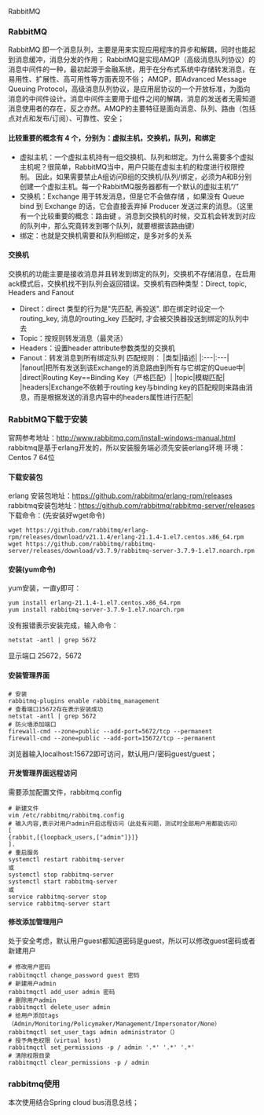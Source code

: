 RabbitMQ
### RabbitMQ
RabbitMQ 即一个消息队列，主要是用来实现应用程序的异步和解耦，同时也能起到消息缓冲，消息分发的作用；
RabbitMQ是实现AMQP（高级消息队列协议）的消息中间件的一种，最初起源于金融系统，用于在分布式系统中存储转发消息，在易用性、扩展性、高可用性等方面表现不俗；
AMQP，即Advanced Message Queuing Protocol，高级消息队列协议，是应用层协议的一个开放标准，为面向消息的中间件设计。消息中间件主要用于组件之间的解耦，消息的发送者无需知道消息使用者的存在，反之亦然。AMQP的主要特征是面向消息、队列、路由（包括点对点和发布/订阅）、可靠性、安全；
#### 比较重要的概念有 4 个，分别为：虚拟主机，交换机，队列，和绑定
- 虚拟主机：一个虚拟主机持有一组交换机、队列和绑定。为什么需要多个虚拟主机呢？很简单，RabbitMQ当中，用户只能在虚拟主机的粒度进行权限控制。 因此，如果需要禁止A组访问B组的交换机/队列/绑定，必须为A和B分别创建一个虚拟主机。每一个RabbitMQ服务器都有一个默认的虚拟主机“/”
- 交换机：Exchange 用于转发消息，但是它不会做存储 ，如果没有 Queue bind 到 Exchange 的话，它会直接丢弃掉 Producer 发送过来的消息。（这里有一个比较重要的概念：路由键 。消息到交换机的时候，交互机会转发到对应的队列中，那么究竟转发到哪个队列，就要根据该路由键）
- 绑定：也就是交换机需要和队列相绑定，是多对多的关系
#### 交换机
交换机的功能主要是接收消息并且转发到绑定的队列，交换机不存储消息，在启用ack模式后，交换机找不到队列会返回错误。交换机有四种类型：Direct, topic, Headers and Fanout
-  Direct：direct 类型的行为是"先匹配, 再投送". 即在绑定时设定一个 routing_key, 消息的routing_key 匹配时, 才会被交换器投送到绑定的队列中去
-  Topic：按规则转发消息（最灵活）
-  Headers：设置header attribute参数类型的交换机
-  Fanout：转发消息到所有绑定队列
匹配规则：
|类型|描述|
|:---|:---|
|fanout|把所有发送到该Exchange的消息路由到所有与它绑定的Queue中|
|direct|Routing Key==Binding Key（严格匹配）|
|topic|模糊匹配|
|headers|Exchange不依赖于routing key与binding key的匹配规则来路由消息，而是根据发送的消息内容中的headers属性进行匹配|


### RabbitMQ下载于安装
官网参考地址：http://www.rabbitmq.com/install-windows-manual.html
rabbitmq是基于erlang开发的，所以安装服务端必须先安装erlang环境
环境：Centos 7 64位
#### 下载安装包
erlang 安装包地址：https://github.com/rabbitmq/erlang-rpm/releases
rabbitmq安装包地址：https://github.com/rabbitmq/rabbitmq-server/releases
下载命令：(先安装好wget命令)
```
wget https://github.com/rabbitmq/erlang-rpm/releases/download/v21.1.4/erlang-21.1.4-1.el7.centos.x86_64.rpm
wget https://github.com/rabbitmq/rabbitmq-server/releases/download/v3.7.9/rabbitmq-server-3.7.9-1.el7.noarch.rpm
```
#### 安装(yum命令)
yum安装，一直y即可：
```
yum install erlang-21.1.4-1.el7.centos.x86_64.rpm
yum install rabbitmq-server-3.7.9-1.el7.noarch.rpm
```
没有报错表示安装完成，输入命令：
```
netstat -antl | grep 5672
```
显示端口 25672，5672

#### 安装管理界面
```
# 安装
rabbitmq-plugins enable rabbitmq_management
# 查看端口15672存在表示安装成功 
netstat -antl | grep 5672
# 防火墙添加端口
firewall-cmd --zone=public --add-port=5672/tcp --permanent
firewall-cmd --zone=public --add-port=15672/tcp --permanent
```
浏览器输入localhost:15672即可访问，默认用户/密码guest/guest；

#### 开发管理界面远程访问
需要添加配置文件，rabbitmq.config
```
# 新建文件
vim /etc/rabbitmq/rabbitmq.config
# 输入内容,表示对用户admin开启远程访问（此处有问题，测试时全部用户用都能访问）
[
{rabbit,[{loopback_users,["admin"]}]}
].
# 重启服务
systemctl restart rabbitmq-server
或
systemctl stop rabbitmq-server
systemctl start rabbitmq-server
或
service rabbitmq-server stop
service rabbitmq-server start
```

#### 修改添加管理用户
处于安全考虑，默认用户guest都知道密码是guest，所以可以修改guest密码或者新建用户
```
# 修改用户密码
rabbitmqctl change_password guest 密码
# 新建用户admin
rabbitmqctl add_user admin 密码
# 删除用户admin
rabbitmqctl delete_user admin
# 给用户添加tags（Admin/Monitoring/Policymaker/Management/Impersonator/None）
rabbitmqctl set_user_tags admin administrator（）
# 授予角色权限（virtual host）
rabbitmqctl set_permissions -p / admin '.*' '.*' '.*'
# 清除权限目录
rabbitmqctl clear_permissions -p / admin
```

### rabbitmq使用
本次使用结合Spring cloud bus消息总线；


